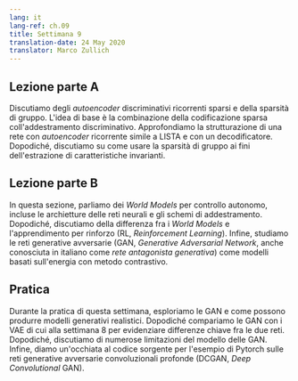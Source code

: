 ```yaml
---
lang: it
lang-ref: ch.09
title: Settimana 9
translation-date: 24 May 2020
translator: Marco Zullich
---
```


## Lezione parte A

<!-- ## Lecture part A -->

Discutiamo degli *autoencoder* discriminativi ricorrenti sparsi e della sparsità di gruppo. L'idea di base è la combinazione della codificazione sparsa coll'addestramento discriminativo. Approfondiamo la strutturazione di una rete con *autoencoder* ricorrente simile a LISTA e con un decodificatore. Dopodiché, discutiamo su come usare la sparsità di gruppo ai fini dell'estrazione di caratteristiche invarianti.

<!-- We discussed discriminative recurrent sparse auto-encoders and group sparsity. The main idea was how to combine sparse coding with discriminative training. We went through how to structure a network with a recurrent autoencoder similar to LISTA and a decoder. Then we discussed how to use group sparsity to extract invariant features. -->

## Lezione parte B

<!-- ## Lecture part B -->

In questa sezione, parliamo dei *World Models* per controllo autonomo, incluse le archietture delle reti neurali e gli schemi di addestramento. Dopodiché, discutiamo della differenza fra i *World Models* e l'apprendimento per rinforzo (RL, *Reinforcement Learning*). Infine, studiamo le reti generative avversarie (GAN, *Generative Adversarial Network*, anche conosciuta in italiano come *rete antagonista generativa*) come modelli basati sull'energia con metodo contrastivo.

<!-- In this section, we talked about the World Models for autonomous control including the neural network architecture and training schema. Then, we discussed the difference between World Models and Reinforcement Learning (RL). Finally, we studied Generative Adversarial Networks (GANs) in terms of energy-based model with the contrastive method. -->

## Pratica

<!-- ## Practicum -->

Durante la pratica di questa settimana, esploriamo le GAN e come possono produrre modelli generativi realistici. Dopodiché compariamo le GAN con i VAE di cui alla settimana 8 per evidenziare differenze chiave fra le due reti. Dopodiché, discutiamo di numerose limitazioni del modello delle GAN. Infine, diamo un'occhiata al codice sorgente per l'esempio di Pytorch sulle reti generative avversarie convoluzionali profonde (DCGAN, *Deep Convolutional* GAN).

<!-- During this week's practicum, we explored Generative Adversarial Networks (GANs) and how they can produce realistic generative models. We then compared GANs with VAEs from week 8 to highlight key differences between two networks. Next, we discussed several model limitations of GANs. Finally, we looked at the source code for the PyTorch example Deep Convolutional Generative Adversarial Networks (DCGAN). -->
